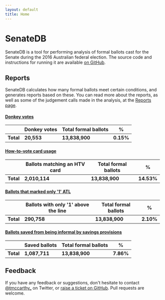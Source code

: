 ```yaml
---
layout: default
title: Home
---
```


# SenateDB

SenateDB is a tool for performing analysis of formal ballots cast for the Senate during the 2016 Australian federal 
election. The source code and instructions for running it are available 
[on GitHub](https://github.com/tmccarthy/SenateDB).

## Reports

SenateDB calculates how many formal ballots meet certain conditions, and generates reports based on these. You can 
read more about the reports, as well as some of the judgement calls made in the analysis, at the 
[Reports page](reports).

#### [Donkey votes](reports/donkeyvotes)

| |Donkey votes|Total formal ballots|%|
|---|---|---|---|
|**Total**|**20,553**|**13,838,900**|**0.15%**|

#### [How-to-vote card usage](reports/htvusage)

| |Ballots matching an HTV card|Total formal ballots|%|
|---|---|---|---|
|**Total**|**2,010,114**|**13,838,900**|**14.53%**|

#### [Ballots that marked only '1' ATL](reports/oneatl)

| |Ballots with only '1' above the line|Total formal ballots|%|
|---|---|---|---|
|**Total**|**290,758**|**13,838,900**|**2.10%**|

#### [Ballots saved from being informal by savings provisions](reports/savedballots)

| |Saved ballots|Total formal ballots|%|
|---|---|---|---|
|**Total**|**1,087,711**|**13,838,900**|**7.86%**|

## Feedback

If you have any feedback or suggestions, don't hesitate to contact [@tmccarthy_](https://twitter.com/tmccarthy_) on 
Twitter, or [raise a ticket on GitHub](https://github.com/tmccarthy/SenateDB/issues). Pull requests are welcome.
